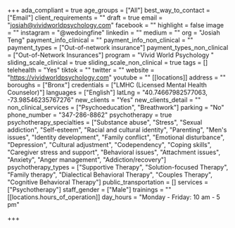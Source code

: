 +++
ada_compliant = true
age_groups = ["All"]
best_way_to_contact = ["Email"]
client_requirements = ""
draft = true
email = "josiah@vividworldpsychology.com"
facebook = ""
highlight = false
image = ""
instagram = "@wedoingfine"
linkedin = ""
medium = ""
org = "Josiah Teng"
payment_info_clinical = ""
payment_info_non_clinical = ""
payment_types = ["Out-of-network insurance"]
payment_types_non_clinical = ["Out-of-Network Insurances"]
program = "Vivid World Psychology "
sliding_scale_clinical = true
sliding_scale_non_clinical = true
tags = []
telehealth = "Yes"
tiktok = ""
twitter = ""
website = "https://vividworldpsychology.com"
youtube = ""
[[locations]]
address = ""
boroughs = ["Bronx"]
credentials = ["LMHC (Licensed Mental Health Counselor)"]
languages = ["English"]
latLng = "40.74667982577063, -73.98546235767276"
new_clients = "Yes"
new_clients_detail = ""
non_clinical_services = ["Psychoeducation", "Breathwork"]
parking = "No"
phone_number = "347-286-8862"
psychotherapy = true
psychotherapy_specialties = ["Substance abuse", "Stress", "Sexual addiction", "Self-esteem", "Racial and cultural identity", "Parenting", "Men's issues", "Identity development", "Family conflict", "Emotional disturbance", "Depression", "Cultural adjustment", "Codependency", "Coping skills", "Caregiver stress and support", "Behavioral issues", "Attachment issues", "Anxiety", "Anger management", "Addiction/recovery"]
psychotherapy_types = ["Supportive Therapy", "Solution-focused Therapy", "Family therapy", "Dialectical Behavioral Therapy", "Couples Therapy", "Cognitive Behavioral Therapy"]
public_transportation = []
services = ["Psychotherapy"]
staff_gender = ["Male"]
trainings = ""
[[locations.hours_of_operation]]
day_hours = "Monday - Friday: 10 am - 5 pm"

+++
